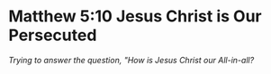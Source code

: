 # Matthew 5:10 Jesus Christ is Our Persecuted

*Trying to answer the question, "How is Jesus Christ our All-in-all?*
